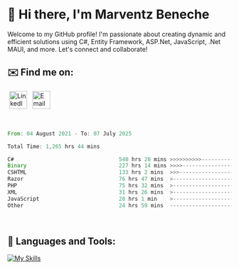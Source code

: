 # 👋 Hi there, I'm Marventz Beneche

Welcome to my GitHub profile! I'm passionate about creating dynamic and efficient solutions using C#, Entity Framework, ASP.Net, JavaScript, .Net MAUI, and more. Let's connect and collaborate!

## ✉️ Find me on:
 <a href="https://linkedin.com/in/benechem" target="_blank" rel="noopener noreferrer"> <img src="https://icons.iconarchive.com/icons/limav/flat-gradient-social/512/Linkedin-icon.png" alt="LinkedIn" height="40" style="vertical-align:top; margin:4px"></a>
 <a href="mailto:info@benechem.co"> <img src="https://icons.iconarchive.com/icons/dtafalonso/android-lollipop/512/Gmail-icon.png" alt="Email" height="40" style="vertical-align:top; margin:4px"></a>
</p>

<br/>
<!--START_SECTION:waka-->

```rust
From: 04 August 2021 - To: 07 July 2025

Total Time: 1,265 hrs 44 mins

C#                                 540 hrs 20 mins >>>>>>>>>>---------------   41.86 %
Binary                             227 hrs 14 mins >>>>---------------------   17.61 %
CSHTML                             133 hrs 2 mins  >>>----------------------   10.31 %
Razor                              76 hrs 47 mins  >------------------------   05.95 %
PHP                                75 hrs 32 mins  >------------------------   05.85 %
XML                                31 hrs 26 mins  >------------------------   02.44 %
JavaScript                         28 hrs 1 min    >------------------------   02.17 %
Other                              24 hrs 59 mins  -------------------------   01.94 %
```

<!--END_SECTION:waka-->
<br />

## 🧰 Languages and Tools:

[![My Skills](https://skillicons.dev/icons?i=js,html,css,cs,java,php,mysql,dotnet,bootstrap,visualstudio,vscode,androidstudio,azure,xd,wordpress,raspberrypi)](https://skillicons.dev)
<br />

